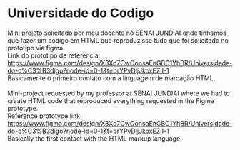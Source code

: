 # Universidade do Codigo
Mini projeto solicitado por meu docente no SENAI JUNDIAI onde tinhamos que fazer um codigo em HTML que reproduzisse tudo que foi solicitado no prototipo via figma.<br>
Link do prototipo de referencia: https://www.figma.com/design/X3Xo7CwOonsaEnGBC1YhBR/Universidade-do-c%C3%B3digo?node-id=0-1&t=brYPvDljJkoxEZII-1 <br>
Basicamente o primeiro contato com a linguagem de marcação HTML.<br><br>
Mini-project requested by my professor at SENAI JUNDIAI where we had to create HTML code that reproduced everything requested in the Figma prototype.<br>
Reference prototype link: https://www.figma.com/design/X3Xo7CwOonsaEnGBC1YhBR/Universidade-do-c%C3%B3digo?node-id=0-1&t=brYPvDljJkoxEZII-1 <br>
Basically the first contact with the HTML markup language.<br><br>
<br><br>
